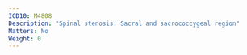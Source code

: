 ```yaml
---
ICD10: M4808
Description: "Spinal stenosis: Sacral and sacrococcygeal region"
Matters: No
Weight: 0
---
```

